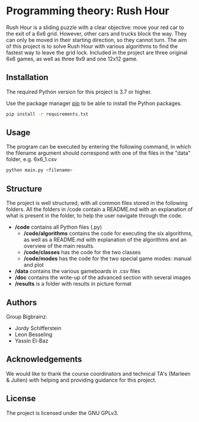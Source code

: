 # Programming theory: Rush Hour

Rush Hour is a sliding puzzle with a clear objective: move your red car to the exit of a 6x6 grid. However, other cars and trucks block the way. They can only be moved in their starting direction, so they cannot turn. The aim of this project is to solve Rush Hour with various algorithms to find the fastest way to leave the grid lock. Included in the project are three original 6x6 games, as well as three 9x9 and one 12x12 game.

## Installation

The required Python version for this project is 3.7 or higher.

Use the package manager [pip](https://pip.pypa.io/en/stable/) to be able to install the Python packages.

```bash
pip install -r requirements.txt
```

## Usage

The program can be executed by entering the following command, in which the filename argument should correspond with one of the files in the "data" folder, e.g. 6x6_1.csv

```bash
python main.py <filename>
```

## Structure

The project is well structured, with all common files stored in the following folders. All the folders in /code contain a README.md with an explanation of what is present in the folder, to help the user navigate through the code.

* **/code** contains all Python files (.py)
  * **/code/algorithms** contains the code for executing the six algorithms, as well as a README.md with explanation of the algorithms and an overview of the main results.
  * **/code/classes** has the code for the two classes
  * **/code/modes** has the code for the two special game modes: manual and plot
* **/data** contains the various gameboards in .csv files
* **/doc** contains the write-up of the advanced section with several images
* **/results** is a folder with results in picture format

## Authors

Group Bigbrainz:

* Jordy Schifferstein
* Leon Besseling
* Yassin El-Baz

## Acknowledgements

We would like to thank the course coordinators and technical TA's (Marleen & Julien) with helping and providing guidance for this project.

## License

The project is licensed under the GNU GPLv3.

